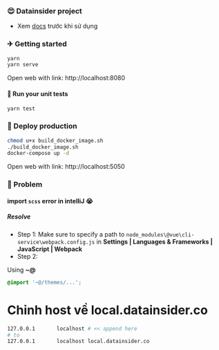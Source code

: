 ### 😍 Datainsider project

- Xem [docs](./docs) trước khi sử dụng

### ✈ Getting started

```sh
yarn
yarn serve
```

Open web with link: http://localhost:8080

#### 🧪 Run your unit tests

```sh
yarn test
```

### 🔌 Deploy production

```sh
chmod u+x build_docker_image.sh
./build_docker_image.sh
docker-compose up -d
```

Open web with link: http://localhost:5050

### 🐛 Problem

#### import `scss` error in **intelliJ** 😭

##### Resolve

- Step 1: Make sure to specify a path to `node_modules\@vue\cli-service\webpack.config.js` in **Settings | Languages & Frameworks | JavaScript | Webpack**
- Step 2:

Using **~@**

```scss
@import '~@/themes/...';
```

# Chỉnh host về local.datainsider.co

```bash
127.0.0.1       localhost # << append here
# to
127.0.0.1       localhost local.datainsider.co
```
